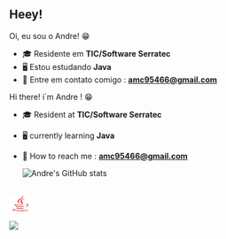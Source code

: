 ## Heey!

Oi, eu sou o Andre! 😁

- 🎓 Residente em **TIC/Software Serratec**
- 🖥 Estou estudando **Java**
- 📩 Entre em contato comigo : **amc95466@gmail.com**


Hi there! i´m Andre ! 😁

- 🎓 Resident at **TIC/Software Serratec**
- 🖥 currently learning **Java**
- 📩 How to reach me : **amc95466@gmail.com**

  ![Andre's GitHub stats](https://github-readme-stats.vercel.app/api?username=AndreMaia&show_icons=true&theme=radical)
  


<div style="display: inline_block"><br>
  <img align="center" alt="Rafa-Js" height="30" width="40" src="https://raw.githubusercontent.com/devicons/devicon/master/icons/java/java-plain.svg">
  
</div><br>

<div>  
  <a href=https://www.linkedin.com/in/andre-maia-74b9a5162/" target="_blank"><img src="https://img.shields.io/badge/-LinkedIn-%230077B5?style=for-the-badge&logo=linkedin&logoColor=white" target="_blank"></a> 
  
</div>
